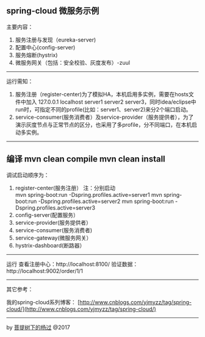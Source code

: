spring-cloud 微服务示例
---
主要内容：

1. 服务注册与发现（eureka-server)
2. 配置中心(config-server)
2. 服务熔断(hystrix)
3. 微服务网关（包括：安全校验、灰度发布）-zuul

---
运行需知：

1.  服务注册（register-center)为了模拟HA，本机启用多实例，需要在hosts文件中加入 127.0.0.1  localhost server1 server2 server3，同时idea/eclipse中run时，可指定不同的profile(比如：server1、server2)来分2个端口启动。
2. service-consumer(服务消费者）及service-provider（服务提供者），为了演示灰度节点与正常节点的区分，也采用了多profile，分不同端口，在本机启动多实例。

---
编译
mvn clean compile
mvn clean install
---
调试启动顺序为： 

1. register-center(服务注册）
注：分别启动  
   mvn spring-boot:run -Dspring.profiles.active=server1
   mvn spring-boot:run -Dspring.profiles.active=server2
   mvn spring-boot:run -Dspring.profiles.active=server3
2. config-server(配置服务）
3. service-provider(服务提供者）
4. service-consumer(服务消费者)
5. service-gateway(微服务网关）
6. hystrix-dashboard(断路器）

---
运行
查看注册中心：http://localhost:8100/
验证数据：http://localhost:9002/order/1/1

---
其它参考：

我的spring-cloud系列博客：
[http://www.cnblogs.com/yjmyzz/tag/spring-cloud/](http://www.cnblogs.com/yjmyzz/tag/spring-cloud/)

---
by [菩提树下的杨过](http://yjmyzz.cnblogs.com/) @2017

